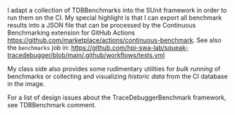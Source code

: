 I adapt a collection of TDBBenchmarks into the SUnit framework in order to run them on the CI. My special highlight is that I can export all benchmark results into a JSON file that can be processed by the Continuous Benchmarking extension for GitHub Actions <https://github.com/marketplace/actions/continuous-benchmark>. See also the `benchmarks` job in: https://github.com/hpi-swa-lab/squeak-tracedebugger/blob/main/.github/workflows/tests.yml

My class side also provides some rudimentary utilities for *bulk running* of benchmarks or collecting and visualizing *historic data* from the CI database in the image.

For a list of design issues about the TraceDebuggerBenchmark framework, see TDBBenchmark comment.